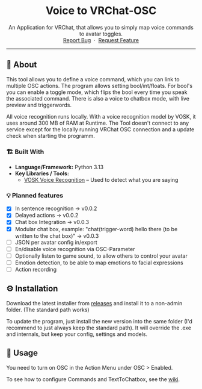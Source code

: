 <a id="readme-top"></a>

<br />

<div align="center">
  <h1 align="center">Voice to VRChat-OSC</h1>
  <p align="center">
    An Application for VRChat, that allows you to simply map voice commands to avatar toggles.
    <br />
    <a href="https://github.com/DeMuenu/VoiceToOSC/issues/new?labels=bug&template=bug-report.md">Report Bug</a>
    &nbsp;·&nbsp;
    <a href="https://github.com/DeMuenu/VoiceToOSC/issues/new?labels=enhancement&template=feature-request.md">Request Feature</a>
  </p>
</div>

---

## 📖 About

This tool allows you to define a voice command, which you can link to multiple OSC actions. The program allows setting bool/int/floats. For bool's you can enable a toggle mode, which flips the bool every time you speak the associated command. There is also a voice to chatbox mode, with live preview and triggerwords.

All voice recognition runs locally. With a voice recognition model by VOSK, it uses around 300 MB of RAM at Runtime. The Tool doesn't connect to any service except for the locally running VRChat OSC connection and a update check when starting the programm.

### 🏗️ Built With

- **Language/Framework:** Python 3.13
- **Key Libraries / Tools:**
  - [VOSK Voice Recognition](https://alphacephei.com/vosk/) – Used to detect what you are saying
 
### 💡 Planned features
- [x] In sentence recognition → v0.0.2
- [x] Delayed actions → v0.0.2
- [x] Chat box Integration → v0.0.3
- [x] Modular chat box, example: "chat(trigger-word) hello there (to be written to the chat box)" → v0.0.3
- [ ] JSON per avatar config in/export
- [ ] En/disable voice recognition via OSC-Parameter
- [ ] Optionally listen to game sound, to allow others to control your avatar
- [ ] Emotion detection, to be able to map emotions to facial expressions
- [ ] Action recording

## ⚙️ Installation

Download the latest installer from [releases](https://github.com/DeMuenu/VoiceToOSC/releases) and install it to a non-admin folder. (The standard path works)

To update the program, just install the new version into the same folder (I'd recommend to just always keep the standard path). It will override the .exe and internals, but keep your config, settings and models.

## 🚀 Usage
You need to turn on OSC in the Action Menu under OSC > Enabled.

To see how to configure Commands and TextToChatbox, see the [wiki](https://github.com/DeMuenu/VoiceToOSC/wiki).
